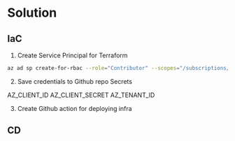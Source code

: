 # Solution

## IaC

1) Create Service Principal for Terraform

```bash
az ad sp create-for-rbac --role="Contributor" --scopes="/subscriptions/<your sub id>"
```

2) Save credentials to Github repo Secrets

AZ_CLIENT_ID
AZ_CLIENT_SECRET
AZ_TENANT_ID

3) Create Github action for deploying infra

## CD

